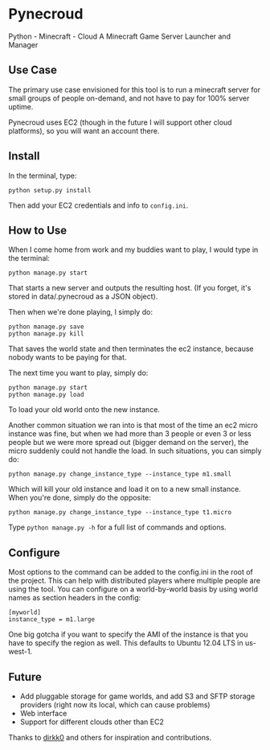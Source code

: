 # Pynecroud
Python - Minecraft - Cloud
A Minecraft Game Server Launcher and Manager

## Use Case
The primary use case envisioned for this tool is to run a minecraft server for
small groups of people on-demand, and not have to pay for 100% server uptime.

Pynecroud uses EC2 (though in the future I will support other cloud platforms),
so you will want an account there.

## Install
In the terminal, type:

    python setup.py install

Then add your EC2 credentials and info to `config.ini`.

## How to Use
When I come home from work and my buddies want to play, I would type in the
terminal:

    python manage.py start

That starts a new server and outputs the resulting host. (If you forget, it's
stored in data/.pynecroud as a JSON object).

Then when we're done playing, I simply do:

    python manage.py save
    python manage.py kill

That saves the world state and then terminates the ec2 instance, because nobody
wants to be paying for that.

The next time you want to play, simply do:

    python manage.py start
    python manage.py load

To load your old world onto the new instance.

Another common situation we ran into is that most of the time an ec2 micro
instance was fine, but when we had more than 3 people or even 3 or less people
but we were more spread out (bigger demand on the server), the micro suddenly
could not handle the load. In such situations, you can simply do:

    python manage.py change_instance_type --instance_type m1.small

Which will kill your old instance and load it on to a new small instance. When
you're done, simply do the opposite:

    python manage.py change_instance_type --instance_type t1.micro

Type `python manage.py -h` for a full list of commands and options.

## Configure
Most options to the command can be added to the config.ini in the root of the
project. This can help with distributed players where multiple people are using
the tool. You can configure on a world-by-world basis by using world names
as section headers in the config:

    [myworld]
    instance_type = m1.large

One big gotcha if you want to specify the AMI of the instance is that you have
to specify the region as well. This defaults to Ubuntu 12.04 LTS in us-west-1.

## Future

  - Add pluggable storage for game worlds, and add S3 and SFTP storage providers (right now its local, which can cause problems)
  - Web interface
  - Support for different clouds other than EC2

Thanks to [dirkk0](https://github.com/dirkk0) and others for inspiration and
contributions.
